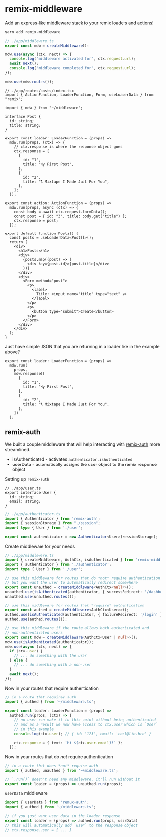 # remix-middleware

Add an express-like middleware stack to your remix loaders and actions!

```bash
yarn add remix-middleware
```

```ts
// ./app/middleware.ts
export const mdw = createMiddleware();

mdw.use(async (ctx, next) => {
  console.log("middleware activated for", ctx.request.url);
  await next();
  console.log("middleware completed for", ctx.request.url);
});

mdw.use(mdw.routes());
```

```tsx
// ./app/routes/posts/index.tsx
import { ActionFunction, LoaderFunction, Form, useLoaderData } from "remix";

import { mdw } from "~/middleware";

interface Post {
  id: string;
  title: string;
}

export const loader: LoaderFunction = (props) =>
  mdw.run(props, (ctx) => {
    // ctx.response is where the response object goes
    ctx.response = [
      {
        id: "1",
        title: "My First Post",
      },
      {
        id: "2",
        title: "A Mixtape I Made Just For You",
      },
    ];
  });

export const action: ActionFunction = (props) =>
  mdw.run(props, async (ctx) => {
    const body = await ctx.request.formData();
    const post = { id: "3", title: body.get("title") };
    ctx.response = post;
  });

export default function Posts() {
  const posts = useLoaderData<Post[]>();
  return (
    <div>
      <h1>Posts</h1>
      <div>
        {posts.map((post) => (
          <div key={post.id}>{post.title}</div>
        ))}
      </div>
      <div>
        <Form method="post">
          <p>
            <label>
              Title: <input name="title" type="text" />
            </label>
          </p>
          <p>
            <button type="submit">Create</button>
          </p>
        </Form>
      </div>
    </div>
  );
}
```

Just have simple JSON that you are returning in a loader like in the example
above?

```tsx
export const loader: LoaderFunction = (props) =>
  mdw.run(
    props,
    mdw.response([
      {
        id: "1",
        title: "My First Post",
      },
      {
        id: "2",
        title: "A Mixtape I Made Just For You",
      },
    ])
  );
```

## remix-auth

We built a couple middleware that will help interacting with [remix-auth](https://github.com/sergiodxa/remix-auth)
more streamlined.

- isAuthenticated - activates `authenticator.isAuthenticated`
- userData - automatically assigns the user object to the remix response object

Setting up `remix-auth`

```tsx
// ./app/user.ts
export interface User {
  id: string;
  email: string;
}
```

```ts
// ./app/authenticator.ts
import { Authenticator } from 'remix-auth';
import { sessionStorage } from "./session";
import type { User } from './user';

export const authenticator = new Authenticator<User>(sessionStorage);
```

Create middleware for your needs

```ts
// ./app/middleware.ts
import { createMiddleware, AuthCtx, isAuthenticated } from 'remix-middleware';
import { authenticator } from './authenticator';
import type { User } from './user';

// use this middleware for routes that do *not* require authentication
// but you want the user to automatically redirect somewhere
export const unauthed = createMiddleware<AuthCtx<null>>();
unauthed.use(isAuthenticated(authenticator, { successRedirect: '/dashboard' }));
unauthed.use(unauthed.routes());

// use this middleware for routes that *require* authentication
export const authed = createMiddleware<AuthCtx<User>>();
authed.use(isAuthenticated(authenticator, { failureRedirect: '/login' }));
authed.use(authed.routes());

// use this middleware if the route allows both authenticated and
// non-authenticated users
export const mdw = createMiddleware<AuthCtx<User | null>>();
mdw.use(isAuthenticated(authenticator));
mdw.use(async (ctx, next) => {
  if (ctx.user) {
    // ... do something with the user
  } else {
    // ... do something with a non-user
  }
  await next();
});
```

Now in your routes that require authentication

```ts
// in a route that requires auth
import { authed } from '~/middleware.ts';

export const loader: LoaderFunction = (props) =>
  authed.run(props, (ctx) => {
    // no user can make it to this point without being authenticated
    // and as a result we now have access to ctx.user which is `User`
    // in this example
    console.log(ctx.user); // { id: '123', email: 'cool@lib.bro' }

    ctx.response = { text: `Hi ${ctx.user.email}!` };
  });
```

Now in your routes that do *not* require authentication

```ts
// in a route that does *not* require auth
import { authed, unauthed } from '~/middleware.ts';

// `.run()` doesn't need any middleware, it'll run without it
export const loader = (props) => unauthed.run(props);
```

`userData` middleware

```ts
import { userData } from 'remux-auth';
import { authed } from '~/middleware.ts';

// if you just want user data in the loader response
export const loader = (props) => authed.run(props, userData)
// this will automatically add `user` to the response object
// ctx.response.user = { ... }
```
